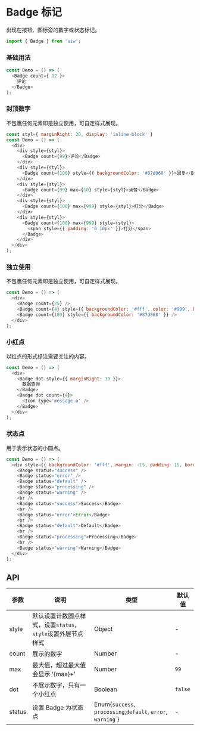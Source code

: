 Badge 标记
===

出现在按钮、图标旁的数字或状态标记。

```jsx
import { Badge } from 'uiw';
```

### 基础用法

<!--DemoStart--> 
```js
const Demo = () => (
  <Badge count={ 12 }>
    评论
  </Badge>
);
```
<!--End-->

### 封顶数字

不包裹任何元素即是独立使用，可自定样式展现。

<!--DemoStart--> 
```js
const styl={ marginRight: 20, display: 'inline-block' }
const Demo = () => (
  <div>
    <div style={styl}>
      <Badge count={99}>评论</Badge>
    </div>
    <div style={styl}>
      <Badge count={100} style={{ backgroundColor: '#87d068' }}>回复</Badge>
    </div>
    <div style={styl}>
      <Badge count={99} max={10} style={styl}>点赞</Badge>
    </div>
    <div style={styl}>
      <Badge count={100} max={999} style={styl}>打分</Badge>
    </div>
    <div style={styl}>
      <Badge count={100} max={999} style={styl}>
        <span style={{ padding: '0 10px' }}>打分</span>
      </Badge>
    </div>
  </div>
);
```
<!--End-->


### 独立使用

不包裹任何元素即是独立使用，可自定样式展现。

<!--DemoStart--> 
```js
const Demo = () => (
  <div>
    <Badge count={25} />
    <Badge count={4} style={{ backgroundColor: '#fff', color: '#999', boxShadow: '0 0 0 1px #d9d9d9 inset' }} /> 
    <Badge count={109} style={{ backgroundColor: '#87d068' }} /> 
  </div>
);
```
<!--End-->

### 小红点

以红点的形式标注需要关注的内容。

<!--DemoStart--> 
```js
const Demo = () => (
  <div>
    <Badge dot style={{ marginRight: 10 }}>
      数据查询
    </Badge>
    <Badge dot count={4}>
      <Icon type='message-o' />
    </Badge>
  </div>
);
```
<!--End-->

### 状态点

用于表示状态的小圆点。

<!--DemoStart--> 
```js
const Demo = () => (
  <div style={{ backgroundColor: '#fff', margin: -15, padding: 15, borderRadius: '5px 5px 0 0' }}>
    <Badge status="success" />
    <Badge status="error" />
    <Badge status="default" />
    <Badge status="processing" />
    <Badge status="warning" />
    <br />
    <Badge status="success">Success</Badge>
    <br />
    <Badge status="error">Error</Badge>
    <br />
    <Badge status="default">Default</Badge>
    <br />
    <Badge status="processing">Processing</Badge>
    <br />
    <Badge status="warning">Warning</Badge>
  </div>
);
```
<!--End-->

## API

| 参数 | 说明 | 类型 | 默认值 |
|--------- |-------- |--------- |-------- |
| style | 默认设置计数圆点样式，设置`status`，`style`设置外层节点样式 | Object | - |
| count | 展示的数字 | Number | - |
| max | 最大值，超过最大值会显示 '{max}+' | Number | `99` |
| dot | 不展示数字，只有一个小红点 | Boolean | `false` |
| status | 设置 Badge 为状态点 | Enum{`success`, `processing`,`default`, `error`, `warning` } | - |
